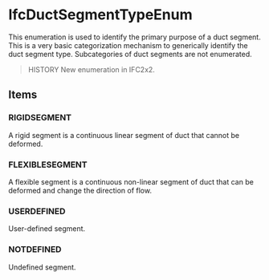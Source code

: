 # IfcDuctSegmentTypeEnum

This enumeration is used to identify the primary purpose of a duct segment. This is a very basic categorization mechanism to generically identify the duct segment type. Subcategories of duct segments are not enumerated.

> HISTORY  New enumeration in IFC2x2.

## Items

### RIGIDSEGMENT
A rigid segment is a continuous linear segment of duct that cannot be deformed.

### FLEXIBLESEGMENT
A flexible segment is a continuous non-linear segment of duct that can be deformed and change the direction of flow.

### USERDEFINED
User-defined segment.

### NOTDEFINED
Undefined segment.
